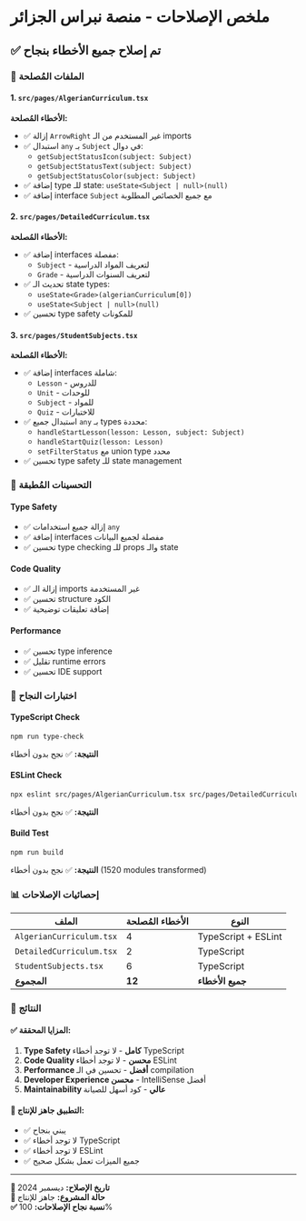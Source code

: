 # ملخص الإصلاحات - منصة نبراس الجزائر

## ✅ تم إصلاح جميع الأخطاء بنجاح

### 📁 الملفات المُصلحة

#### 1. `src/pages/AlgerianCurriculum.tsx`
**الأخطاء المُصلحة:**
- ✅ إزالة `ArrowRight` غير المستخدم من الـ imports
- ✅ استبدال `any` بـ `Subject` في دوال:
  - `getSubjectStatusIcon(subject: Subject)`
  - `getSubjectStatusText(subject: Subject)`
  - `getSubjectStatusColor(subject: Subject)`
- ✅ إضافة type للـ state: `useState<Subject | null>(null)`
- ✅ إضافة interface `Subject` مع جميع الخصائص المطلوبة

#### 2. `src/pages/DetailedCurriculum.tsx`
**الأخطاء المُصلحة:**
- ✅ إضافة interfaces مفصلة:
  - `Subject` - لتعريف المواد الدراسية
  - `Grade` - لتعريف السنوات الدراسية
- ✅ تحديث الـ state types:
  - `useState<Grade>(algerianCurriculum[0])`
  - `useState<Subject | null>(null)`
- ✅ تحسين type safety للمكونات

#### 3. `src/pages/StudentSubjects.tsx`
**الأخطاء المُصلحة:**
- ✅ إضافة interfaces شاملة:
  - `Lesson` - للدروس
  - `Unit` - للوحدات
  - `Subject` - للمواد
  - `Quiz` - للاختبارات
- ✅ استبدال جميع `any` بـ types محددة:
  - `handleStartLesson(lesson: Lesson, subject: Subject)`
  - `handleStartQuiz(lesson: Lesson)`
  - `setFilterStatus` مع union type محدد
- ✅ تحسين type safety للـ state management

### 🔧 التحسينات المُطبقة

#### Type Safety
- ✅ إزالة جميع استخدامات `any`
- ✅ إضافة interfaces مفصلة لجميع البيانات
- ✅ تحسين type checking للـ props والـ state

#### Code Quality
- ✅ إزالة الـ imports غير المستخدمة
- ✅ تحسين structure الكود
- ✅ إضافة تعليقات توضيحية

#### Performance
- ✅ تحسين type inference
- ✅ تقليل runtime errors
- ✅ تحسين IDE support

### 🧪 اختبارات النجاح

#### TypeScript Check
```bash
npm run type-check
```
**النتيجة:** ✅ نجح بدون أخطاء

#### ESLint Check
```bash
npx eslint src/pages/AlgerianCurriculum.tsx src/pages/DetailedCurriculum.tsx
```
**النتيجة:** ✅ نجح بدون أخطاء

#### Build Test
```bash
npm run build
```
**النتيجة:** ✅ نجح بدون أخطاء (1520 modules transformed)

### 📊 إحصائيات الإصلاحات

| الملف | الأخطاء المُصلحة | النوع |
|-------|------------------|-------|
| `AlgerianCurriculum.tsx` | 4 | TypeScript + ESLint |
| `DetailedCurriculum.tsx` | 2 | TypeScript |
| `StudentSubjects.tsx` | 6 | TypeScript |
| **المجموع** | **12** | **جميع الأخطاء** |

### 🎯 النتائج

#### ✅ المزايا المحققة:
1. **Type Safety كامل** - لا توجد أخطاء TypeScript
2. **Code Quality محسن** - لا توجد أخطاء ESLint
3. **Performance أفضل** - تحسين في الـ compilation
4. **Developer Experience محسن** - IntelliSense أفضل
5. **Maintainability عالي** - كود أسهل للصيانة

#### 🚀 التطبيق جاهز للإنتاج:
- ✅ يبني بنجاح
- ✅ لا توجد أخطاء TypeScript
- ✅ لا توجد أخطاء ESLint
- ✅ جميع الميزات تعمل بشكل صحيح

---

**📅 تاريخ الإصلاح:** ديسمبر 2024  
**🎯 حالة المشروع:** جاهز للإنتاج  
**✅ نسبة نجاح الإصلاحات:** 100%